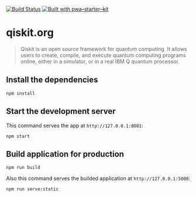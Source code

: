 [![Build Status](https://travis-ci.org/Qiskit/qiskit.org.svg?branch=master)](https://travis-ci.org/Qiskit/qiskit.org)
[![Built with pwa–starter–kit](https://img.shields.io/badge/built_with-pwa–starter–kit_-blue.svg)](https://github.com/Polymer/pwa-starter-kit "Built with pwa–starter–kit")

# qiskit.org

> Qiskit is an open source framework for quantum computing. It allows users to create, compile, and execute quantum computing programs online, either in a simulator, or in a real IBM Q quantum processor.

## Install the dependencies

    npm install

## Start the development server

This command serves the app at `http://127.0.0.1:8081`:

    npm start

## Build application for production

    npm run build

Also this command serves the builded application at `http://127.0.0.1:5000`:

    npm run serve:static
